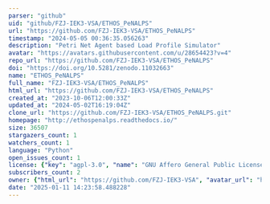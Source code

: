 ```yaml
---
parser: "github"
uid: "github/FZJ-IEK3-VSA/ETHOS_PeNALPS"
url: "https://github.com/FZJ-IEK3-VSA/ETHOS_PeNALPS"
timestamp: "2024-05-05 00:36:35.056263"
description: "Petri Net Agent based Load Profile Simulator"
avatar: "https://avatars.githubusercontent.com/u/28654423?v=4"
repo_url: "https://github.com/FZJ-IEK3-VSA/ETHOS_PeNALPS"
doi: "https://doi.org/10.5281/zenodo.11032663"
name: "ETHOS_PeNALPS"
full_name: "FZJ-IEK3-VSA/ETHOS_PeNALPS"
html_url: "https://github.com/FZJ-IEK3-VSA/ETHOS_PeNALPS"
created_at: "2023-10-06T12:00:33Z"
updated_at: "2024-05-02T16:19:04Z"
clone_url: "https://github.com/FZJ-IEK3-VSA/ETHOS_PeNALPS.git"
homepage: "http://ethospenalps.readthedocs.io/"
size: 36507
stargazers_count: 1
watchers_count: 1
language: "Python"
open_issues_count: 1
license: {"key": "agpl-3.0", "name": "GNU Affero General Public License v3.0", "spdx_id": "AGPL-3.0", "url": "https://api.github.com/licenses/agpl-3.0", "node_id": "MDc6TGljZW5zZTE="}
subscribers_count: 2
owner: {"html_url": "https://github.com/FZJ-IEK3-VSA", "avatar_url": "https://avatars.githubusercontent.com/u/28654423?v=4", "login": "FZJ-IEK3-VSA", "type": "Organization"}
date: "2025-01-11 14:23:58.488228"
---
```

